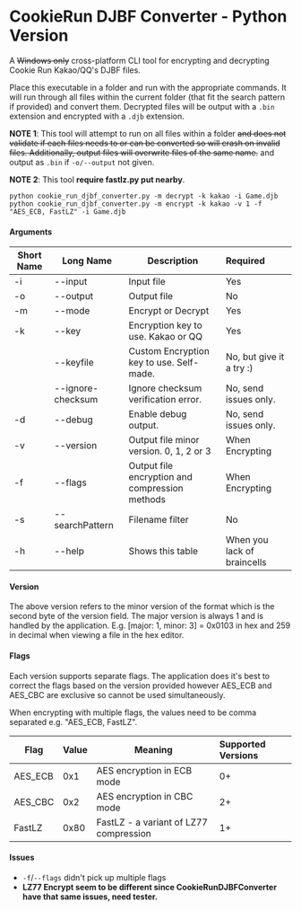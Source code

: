 # CookieRun DJBF Converter - Python Version

A ~~Windows only~~ cross-platform CLI tool for encrypting and decrypting Cookie Run Kakao/QQ's DJBF files. 

Place this executable in a folder and run with the appropriate commands. It will run through all files within the current folder (that fit the search pattern if provided) and convert them.  Decrypted files will be output with a `.bin` extension and encrypted with a `.djb` extension.

**NOTE 1**: This tool will attempt to run on all files within a folder ~~and does not validate if each files needs to or can be converted so will crash on invalid files. Additionally, output files will overwrite files of the same name.~~ and output as `.bin` if `-o/--output` not given.

**NOTE 2**: This tool __require fastlz.py put nearby__.

`python cookie_run_djbf_converter.py -m decrypt -k kakao -i Game.djb`  
`python cookie_run_djbf_converter.py -m encrypt -k kakao -v 1 -f "AES_ECB, FastLZ" -i Game.djb`

#### Arguments
| Short Name | Long Name | Description | Required
| ---- | ---- | ---- | :---- |
| -i | \--input | Input file | Yes
| -o | \--output | Output file | No
| -m | \--mode | Encrypt or Decrypt | Yes
| -k | \--key | Encryption key to use. Kakao or QQ | Yes
|    | \--keyfile | Custom Encryption key to use. Self-made. | No, but give it a try :)
|    | \--ignore-checksum | Ignore checksum verification error. | No, send issues only.
| -d | \--debug | Enable debug output. | No, send issues only.
| -v | \--version | Output file minor version. 0, 1, 2 or 3 | When Encrypting
| -f | \--flags | Output file encryption and compression methods |  When Encrypting
| -s | \--searchPattern | Filename filter | No
| -h | \--help | Shows this table | When you lack of braincells |

#### Version

The above version refers to the minor version of the format which is the second byte of the version field. The major version is always 1 and is handled by the application. E.g.  [major: 1, minor: 3] = 0x0103 in hex and 259 in decimal when viewing a file in the hex editor.

#### Flags

Each version supports separate flags. The application does it's best to correct the flags based on the version provided however AES_ECB and AES_CBC are exclusive so cannot be used simultaneously.

When encrypting with multiple flags, the values need to be comma separated e.g. "AES_ECB, FastLZ".

| Flag | Value | Meaning | Supported Versions
| ---- | ---- |---- | :---- |
| AES_ECB | 0x1 |AES encryption in ECB mode | 0+
| AES_CBC | 0x2 | AES encryption in CBC mode | 2+
| FastLZ | 0x80 |FastLZ - a variant of LZ77 compression   | 1+

#### Issues
- `-f`/`--flags` didn't pick up multiple flags
- **LZ77 Encrypt seem to be different since CookieRunDJBFConverter have that same issues, need tester.**
